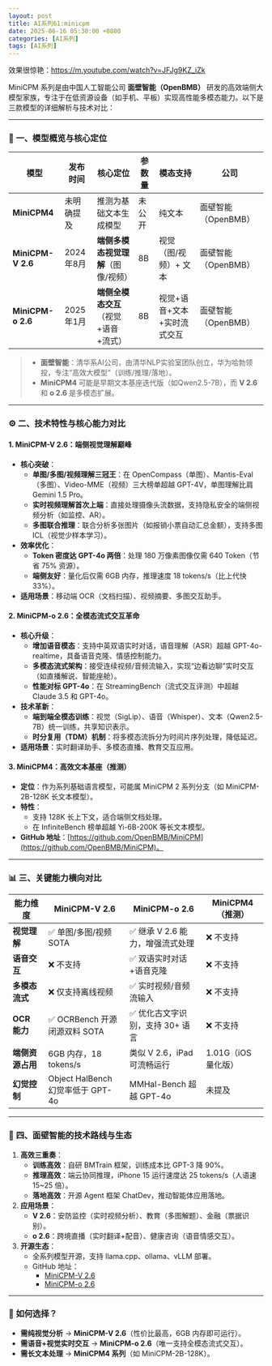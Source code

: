 ```yaml
---
layout: post
title: AI系列61:minicpm
date: 2025-06-16 05:30:00 +0800
categories: [AI系列]
tags: [AI系列]
---
```


效果很惊艳：https://m.youtube.com/watch?v=JFJg9KZ_iZk

MiniCPM 系列是由中国人工智能公司 **面壁智能（OpenBMB）** 研发的高效端侧大模型家族，专注于在低资源设备（如手机、平板）实现高性能多模态能力。以下是三款模型的详细解析与技术对比：

---

### 🧠 **一、模型概览与核心定位**
| **模型**         | **发布时间** | **核心定位**                          | **参数量** | **模态支持**                     | **公司**          |
|------------------|--------------|---------------------------------------|------------|----------------------------------|-------------------|
| **MiniCPM4**     | 未明确提及   | 推测为基础文本生成模型                | 未公开     | 纯文本                           | 面壁智能（OpenBMB） |
| **MiniCPM-V 2.6** | 2024年8月    | **端侧多模态视觉理解**（图像/视频）   | 8B         | 视觉（图/视频）+ 文本            | 面壁智能（OpenBMB） |
| **MiniCPM-o 2.6** | 2025年1月    | **端侧全模态交互**（视觉+语音+流式）  | 8B         | 视觉+语音+文本+实时流式交互      | 面壁智能（OpenBMB） |

> - **面壁智能**：清华系AI公司，由清华NLP实验室团队创立，华为哈勃领投，专注“高效大模型”（训练/推理/落地）。  
> - **MiniCPM4** 可能是早期文本基座迭代版（如Qwen2.5-7B），而 **V 2.6** 和 **o 2.6** 是多模态扩展。

---

### ⚙️ **二、技术特性与核心能力对比**
#### 1. **MiniCPM-V 2.6：端侧视觉理解巅峰**   
- **核心突破**：  
  - **单图/多图/视频理解三冠王**：在 OpenCompass（单图）、Mantis-Eval（多图）、Video-MME（视频）三大榜单超越 GPT-4V，单图理解比肩 Gemini 1.5 Pro。  
  - **实时视频理解首次上端**：直接处理摄像头流数据，支持隐私安全的端侧视频分析（如监控、AR）。  
  - **多图联合推理**：联合分析多张图片（如报销小票自动汇总金额），支持多图 ICL（视觉少样本学习）。  
- **效率优化**：  
  - **Token 密度达 GPT-4o 两倍**：处理 180 万像素图像仅需 640 Token（节省 75% 资源）。  
  - **端侧友好**：量化后仅需 6GB 内存，推理速度 18 tokens/s（比上代快 33%）。  
- **适用场景**：移动端 OCR（文档扫描）、视频摘要、多图交互助手。

#### 2. **MiniCPM-o 2.6：全模态流式交互革命**   
- **核心升级**：  
  - **增加语音模态**：支持中英双语实时对话，语音理解（ASR）超越 GPT-4o-realtime，具备语音克隆、情感控制能力。  
  - **多模态流式架构**：接受连续视频/音频流输入，实现“边看边聊”实时交互（如直播解说、智能座舱）。  
  - **性能对标 GPT-4o**：在 StreamingBench（流式交互评测）中超越 Claude 3.5 和 GPT-4o。  
- **技术革新**：  
  - **端到端全模态训练**：视觉（SigLip）、语音（Whisper）、文本（Qwen2.5-7B）统一训练，共享知识表示。  
  - **时分复用（TDM）机制**：将多模态流拆分为时间片序列处理，降低延迟。  
- **适用场景**：实时翻译助手、多模态直播、教育交互应用。

#### 3. **MiniCPM4：高效文本基座（推测）**   
- **定位**：作为系列基础语言模型，可能属 MiniCPM 2 系列分支（如 MiniCPM-2B-128K 长文本模型）。  
- **特性**：  
  - 支持 128K 长上下文，适合端侧文档处理。  
  - 在 InfiniteBench 榜单超越 Yi-6B-200K 等长文本模型。  
- **GitHub 地址**：[https://github.com/OpenBMB/MiniCPM](https://github.com/OpenBMB/MiniCPM)。

---

### 📊 **三、关键能力横向对比**
| **能力维度**       | **MiniCPM-V 2.6**                  | **MiniCPM-o 2.6**                  | **MiniCPM4（推测）**       |  
|--------------------|------------------------------------|------------------------------------|----------------------------|  
| **视觉理解**       | ✅ 单图/多图/视频 SOTA              | ✅ 继承 V 2.6 能力，增强流式处理    | ❌ 不支持                   |  
| **语音交互**       | ❌ 不支持                           | ✅ 双语实时对话+语音克隆            | ❌ 不支持                   |  
| **多模态流式**     | ❌ 仅支持离线视频                   | ✅ 实时视频/音频流输入              | ❌ 不支持                   |  
| **OCR 能力**       | ✅ OCRBench 开源闭源双料 SOTA       | ✅ 优化古文字识别，支持 30+ 语言    | ❌ 不支持                   |  
| **端侧资源占用**   | 6GB 内存，18 tokens/s              | 类似 V 2.6，iPad 可流畅运行        | 1.01G（iOS 量化版） |  
| **幻觉控制**       | Object HalBench 幻觉率低于 GPT-4o  | MMHal-Bench 超越 GPT-4o            | 未提及                     |  

---

### 🚀 **四、面壁智能的技术路线与生态**
1. **高效三重奏**：  
   - **训练高效**：自研 BMTrain 框架，训练成本比 GPT-3 降 90%。  
   - **推理高效**：端云协同推理，iPhone 15 运行速度达 25 tokens/s（人语速 15~25 倍）。  
   - **落地高效**：开源 Agent 框架 ChatDev，推动智能体应用落地。  
2. **应用场景**：  
   - **V 2.6**：安防监控（实时视频分析）、教育（多图解题）、金融（票据识别）。  
   - **o 2.6**：跨境直播（实时翻译+配音）、健康咨询（语音情感交互）。  
3. **开源生态**：  
   - 全系列模型开源，支持 llama.cpp、ollama、vLLM 部署。  
   - GitHub 地址：  
     - [MiniCPM-V 2.6](https://github.com/OpenBMB/MiniCPM-V)  
     - [MiniCPM-o 2.6](https://github.com/OpenBMB/MiniCPM-o)  

---

### 💎 **如何选择？**
- **需纯视觉分析** → **MiniCPM-V 2.6**（性价比最高，6GB 内存即可运行）。  
- **需语音+视觉实时交互** → **MiniCPM-o 2.6**（唯一支持全模态流式交互）。  
- **需长文本处理** → **MiniCPM4 系列**（如 MiniCPM-2B-128K）。  

